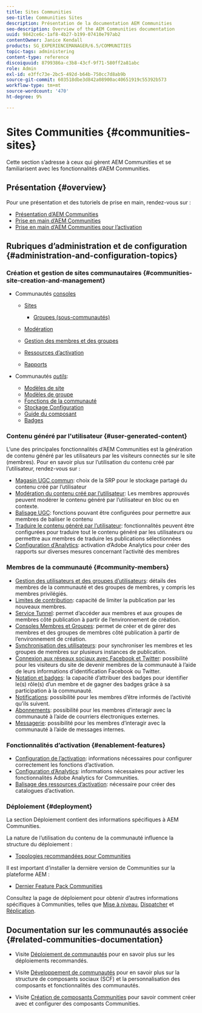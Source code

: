 ```yaml
---
title: Sites Communities
seo-title: Communities Sites
description: Présentation de la documentation AEM Communities
seo-description: Overview of the AEM Communities documentation
uuid: 9842ce6c-1af8-4b27-b199-07410e797ab2
contentOwner: Janice Kendall
products: SG_EXPERIENCEMANAGER/6.5/COMMUNITIES
topic-tags: administering
content-type: reference
discoiquuid: 8799386a-c3b8-43cf-9f71-580ff2a81abc
role: Admin
exl-id: e3ffc73e-2bc5-492d-b64b-750cc7d8ab9b
source-git-commit: 603518dbe3d842a08900ac40651919c55392b573
workflow-type: tm+mt
source-wordcount: '470'
ht-degree: 9%

---
```


# Sites Communities {#communities-sites}

Cette section s’adresse à ceux qui gèrent AEM Communities et se familiarisent avec les fonctionnalités d’AEM Communities.

## Présentation {#overview}

Pour une présentation et des tutoriels de prise en main, rendez-vous sur :

* [Présentation d’AEM Communities](overview.md)
* [Prise en main d’AEM Communities](getting-started.md)
* [Prise en main d’AEM Communities pour l’activation](getting-started-enablement.md)

## Rubriques d’administration et de configuration {#administration-and-configuration-topics}

### Création et gestion de sites communautaires {#communities-site-creation-and-management}

* Communautés [consoles](consoles.md)

   * [Sites](sites-console.md)

      * [Groupes (sous-communautés)](groups.md)
   * [Modération](moderation.md)
   * [Gestion des membres et des groupes](members.md)
   * [Ressources d’activation](resources.md)
   * [Rapports](reports.md)


* Communautés [*outils*](tools.md):

   * [Modèles de site](sites.md)
   * [Modèles de groupe](tools-groups.md)
   * [Fonctions de la communauté](functions.md)
   * [Stockage   Configuration](srp-config.md)
   * [Guide du composant](components-guide.md)
   * [Badges](badges.md)


### Contenu généré par l&#39;utilisateur {#user-generated-content}

L’une des principales fonctionnalités d’AEM Communities est la génération de contenu généré par les utilisateurs par les visiteurs connectés sur le site (membres). Pour en savoir plus sur l’utilisation du contenu créé par l’utilisateur, rendez-vous sur :

* [Magasin UGC commun](working-with-srp.md): choix de la SRP pour le stockage partagé du contenu créé par l’utilisateur
* [Modération du contenu créé par l’utilisateur](moderate-ugc.md): Les membres approuvés peuvent modérer le contenu généré par l’utilisateur en bloc ou en contexte.
* [Balisage UGC](tag-ugc.md): fonctions pouvant être configurées pour permettre aux membres de baliser le contenu
* [Traduire le contenu généré par l’utilisateur](translate-ugc.md): fonctionnalités peuvent être configurées pour traduire tout le contenu généré par les utilisateurs ou permettre aux membres de traduire les publications sélectionnées
* [Configuration d’Analytics](analytics.md): activation d’Adobe Analytics pour créer des rapports sur diverses mesures concernant l’activité des membres

### Membres de la communauté {#community-members}

* [Gestion des utilisateurs et des groupes d’utilisateurs](users.md): détails des membres de la communauté et des groupes de membres, y compris les membres privilégiés.
* [Limites de contribution](limits.md): capacité de limiter la publication par les nouveaux membres.
* [Service Tunnel](deploy-communities.md#tunnel-service-on-author): permet d’accéder aux membres et aux groupes de membres côté publication à partir de l’environnement de création.
* [Consoles Membres et Groupes](members.md): permet de créer et de gérer des membres et des groupes de membres côté publication à partir de l’environnement de création.
* [Synchronisation des utilisateurs](sync.md): pour synchroniser les membres et les groupes de membres sur plusieurs instances de publication.
* [Connexion aux réseaux sociaux avec Facebook et Twitter](social-login.md): possibilité pour les visiteurs du site de devenir membres de la communauté à l’aide de leurs informations d’identification Facebook ou Twitter.
* [Notation et badges](implementing-scoring.md): la capacité d’attribuer des badges pour identifier le(s) rôle(s) d’un membre et de gagner des badges grâce à sa participation à la communauté.
* [Notifications](notifications.md): possibilité pour les membres d’être informés de l’activité qu’ils suivent.
* [Abonnements](subscriptions.md): possibilité pour les membres d’interagir avec la communauté à l’aide de courriers électroniques externes.
* [Messagerie](messaging.md): possibilité pour les membres d’interagir avec la communauté à l’aide de messages internes.

### Fonctionnalités d’activation {#enablement-features}

* [Configuration de l’activation](enablement.md): informations nécessaires pour configurer correctement les fonctions d’activation.
* [Configuration d’Analytics](analytics.md): informations nécessaires pour activer les fonctionnalités Adobe Analytics for Communities.
* [Balisage des ressources d’activation](tag-resources.md): nécessaire pour créer des catalogues d’activation.

### Déploiement {#deployment}

La section Déploiement contient des informations spécifiques à AEM Communities.

La nature de l’utilisation du contenu de la communauté influence la structure du déploiement :

* [Topologies recommandées pour Communities](topologies.md)

Il est important d’installer la dernière version de Communities sur la plateforme AEM :

* [Dernier Feature Pack Communities](deploy-communities.md#latestfeaturepack)

Consultez la page de déploiement pour obtenir d’autres informations spécifiques à Communities, telles que [Mise à niveau](upgrade.md), [Dispatcher](dispatcher.md) et [Réplication](deploy-communities.md#replication-agents-on-author).

## Documentation sur les communautés associée {#related-communities-documentation}

* Visite [Déploiement de communautés](deploy-communities.md) pour en savoir plus sur les déploiements recommandés.

* Visite [Développement de communautés](communities.md) pour en savoir plus sur la structure de composants sociaux (SCF) et la personnalisation des composants et fonctionnalités des communautés.

* Visite [Création de composants Communities](author-communities.md) pour savoir comment créer avec et configurer des composants Communities.
